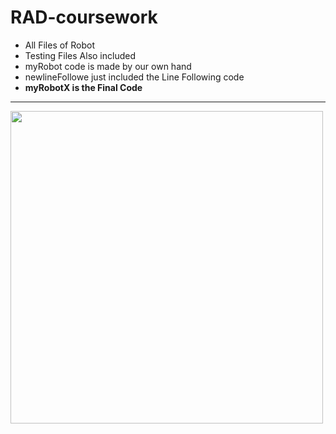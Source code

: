 # RAD-coursework
- All Files of Robot
- Testing Files Also included
- myRobot code is made by our own hand
- newlineFollowe just included the Line Following code
- <b>myRobotX is the Final Code</b>
---
<img src="https://github.com/Janith3003/Arduino-Robot/blob/main/LIFOD.jpg" width="500" height="auto">
